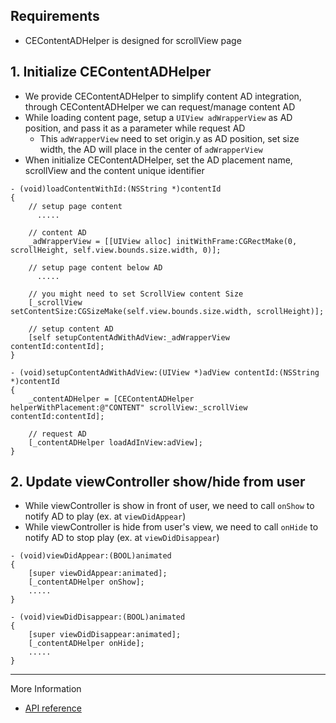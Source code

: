 ## Requirements
- CEContentADHelper is designed for scrollView page

## 1. Initialize CEContentADHelper
- We provide CEContentADHelper to simplify content AD integration, through CEContentADHelper we can request/manage content AD
- While loading content page, setup a `UIView adWrapperView` as AD position, and pass it as a parameter while request AD
    - This `adWrapperView` need to set origin.y as AD position, set size width, the AD will place in the center of `adWrapperView`
- When initialize CEContentADHelper, set the AD placement name, scrollView and the content unique identifier

```objc
- (void)loadContentWithId:(NSString *)contentId
{
    // setup page content
      .....

    // content AD
    _adWrapperView = [[UIView alloc] initWithFrame:CGRectMake(0, scrollHeight, self.view.bounds.size.width, 0)];

    // setup page content below AD
      .....

    // you might need to set ScrollView content Size
    [_scrollView setContentSize:CGSizeMake(self.view.bounds.size.width, scrollHeight)];

    // setup content AD
    [self setupContentAdWithAdView:_adWrapperView contentId:contentId];
}

- (void)setupContentAdWithAdView:(UIView *)adView contentId:(NSString *)contentId
{
    _contentADHelper = [CEContentADHelper helperWithPlacement:@"CONTENT" scrollView:_scrollView contentId:contentId];

    // request AD
    [_contentADHelper loadAdInView:adView];
}
```

## 2. Update viewController show/hide from user
- While viewController is show in front of user, we need to call `onShow` to notify AD to play (ex. at `viewDidAppear`)
- While viewController is hide from user's view, we need to call `onHide` to notify AD to stop play (ex. at `viewDidDisappear`)

```objc
- (void)viewDidAppear:(BOOL)animated
{
    [super viewDidAppear:animated];
    [_contentADHelper onShow];
    .....
}

- (void)viewDidDisappear:(BOOL)animated
{
    [super viewDidDisappear:animated];
    [_contentADHelper onHide];
    .....
}
```
***
More Information

- [API reference](api-reference.md)
